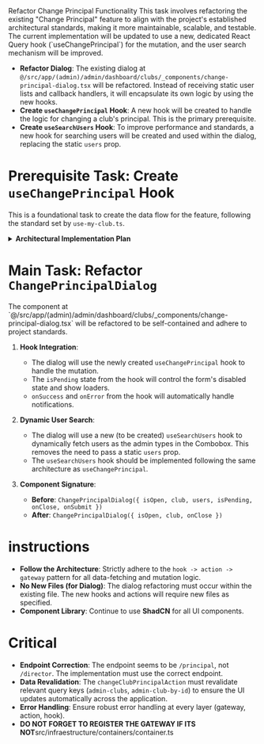 <task>
    Refactor Change Principal Functionality
</task>

<taskspec>
This task involves refactoring the existing "Change Principal" feature to align with the project's established architectural standards, making it more maintainable, scalable, and testable. The current implementation will be updated to use a new, dedicated React Query hook (`useChangePrincipal`) for the mutation, and the user search mechanism will be improved.

- **Refactor Dialog**: The existing dialog at `@/src/app/(admin)/admin/dashboard/clubs/_components/change-principal-dialog.tsx` will be refactored. Instead of receiving static user lists and callback handlers, it will encapsulate its own logic by using the new hooks.
- **Create `useChangePrincipal` Hook**: A new hook will be created to handle the logic for changing a club's principal. This is the primary prerequisite.
- **Create `useSearchUsers` Hook**: To improve performance and standards, a new hook for searching users will be created and used within the dialog, replacing the static `users` prop.
  </taskspec>

# Prerequisite Task: Create `useChangePrincipal` Hook

This is a foundational task to create the data flow for the feature, following the standard set by `use-my-club.ts`.

<details>
<summary><strong>Architectural Implementation Plan</strong></summary>

1.  **DTO (`contracts`)**:
    *   Verify or create a DTO for the request payload in `src/contracts/api/admin.dto.ts`.
    *   **File**: `src/contracts/api/admin.dto.ts`
    *   **Content**:
        ```typescript
        export interface ChangePrincipalDto {
          newPrincipalId: string;
        }
        ```

2.  **Gateway (`application` & `infraestructure`)**:
    *   **Interface**: Define the contract in `src/application/gateways/admin.gateway.ts`.
    *   **Implementation**: Implement the fetch logic in `src/infraestructure/gateways/admin.gateway.api.ts`.

3.  **Action (`infraestructure/actions`)**:
    *   Create a new server action to orchestrate the call.
    *   **File**: `src/infraestructure/actions/admin/change-club-principal.action.ts`
    *   **Content**:
        ```typescript
        'use server';
        import { auth } from '@/infraestructure/auth';
        import { adminGateway } from '@/infraestructure/containers/gateways.container';
        import { revalidateTag } from 'next/cache';
        import { QueryKeys } from '@/infraestructure/cache/query-keys';

        export async function changeClubPrincipalAction(clubId: string, newPrincipalId: string) {
          const session = await auth();
          if (!session?.accessToken) throw new Error('Unauthorized');
          
          await adminGateway.changeClubPrincipal(clubId, { newPrincipalId }, session.accessToken);

          revalidateTag(QueryKeys.admin.clubs());
          revalidateTag(QueryKeys.admin.clubById(clubId));
        }
        ```

4.  **Hook (`hooks`)**:
    *   Create the final, UI-facing hook.
    *   **File**: `src/hooks/use-change-principal.ts`
    *   **Content**:
        ```typescript
        'use client';
        import { useMutation, useQueryClient } from '@tanstack/react-query';
        import { useNotify } from './use-notify';
        import { changeClubPrincipalAction } from '@/infraestructure/actions/admin/change-club-principal.action';
        import { QueryKeys } from '@/infraestructure/cache/query-keys';

        export function useChangePrincipal() {
          const notify = useNotify();
          const queryClient = useQueryClient();

          return useMutation({
            mutationFn: ({ clubId, newPrincipalId }: { clubId: string, newPrincipalId: string }) => 
              changeClubPrincipalAction(clubId, newPrincipalId),
            onSuccess: () => {
              notify.success('Principal changed successfully.');
              queryClient.invalidateQueries({ queryKey: QueryKeys.admin.clubs() });
            },
            onError: (error) => notify.error(error.message),
          });
        }
        ```
</details>

# Main Task: Refactor `ChangePrincipalDialog`

<taskspec>
The component at `@/src/app/(admin)/admin/dashboard/clubs/_components/change-principal-dialog.tsx` will be refactored to be self-contained and adhere to project standards.

1.  **Hook Integration**:
    *   The dialog will use the newly created `useChangePrincipal` hook to handle the mutation.
    *   The `isPending` state from the hook will control the form's disabled state and show loaders.
    *   `onSuccess` and `onError` from the hook will automatically handle notifications.

2.  **Dynamic User Search**:
    *   The dialog will use a new (to be created) `useSearchUsers` hook to dynamically fetch users as the admin types in the Combobox. This removes the need to pass a static `users` prop.
    *   The `useSearchUsers` hook should be implemented following the same architecture as `useChangePrincipal`.

3.  **Component Signature**:
    *   **Before**: `ChangePrincipalDialog({ isOpen, club, users, isPending, onClose, onSubmit })`
    *   **After**: `ChangePrincipalDialog({ isOpen, club, onClose })`
        </taskspec>

# instructions

- **Follow the Architecture**: Strictly adhere to the `hook -> action -> gateway` pattern for all data-fetching and mutation logic.
- **No New Files (for Dialog)**: The dialog refactoring must occur within the existing file. The new hooks and actions will require new files as specified.
- **Component Library**: Continue to use **ShadCN** for all UI components.

# Critical

- **Endpoint Correction**: The endpoint seems to be `/principal`, not `/director`. The implementation must use the correct endpoint.
- **Data Revalidation**: The `changeClubPrincipalAction` must revalidate relevant query keys (`admin-clubs`, `admin-club-by-id`) to ensure the UI updates automatically across the application.
- **Error Handling**: Ensure robust error handling at every layer (gateway, action, hook).
- **DO NOT FORGET TO REGISTER THE GATEWAY IF ITS NOT**src/infraestructure/containers/container.ts

